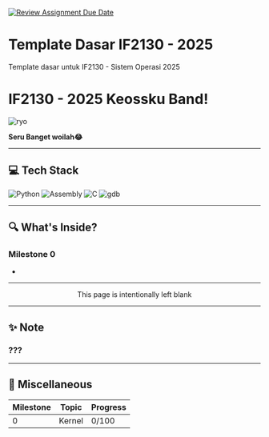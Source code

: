 [![Review Assignment Due Date](https://classroom.github.com/assets/deadline-readme-button-22041afd0340ce965d47ae6ef1cefeee28c7c493a6346c4f15d667ab976d596c.svg)](https://classroom.github.com/a/RYoGTaJ4)
# Template Dasar IF2130 - 2025
Template dasar untuk IF2130 - Sistem Operasi 2025

# IF2130 - 2025       Keossku Band!

![ryo](https://i.pinimg.com/originals/97/01/da/9701da934de80a940f81b7c1137d361f.gif)


**Seru Banget woilah😂**

---
## 💻 Tech Stack
![Python](https://img.shields.io/badge/python-%2314354C.svg?style=for-the-badge&logo=python&logoColor=white) ![Assembly](https://img.shields.io/badge/assembly-%23525252.svg?style=for-the-badge&logo=assembly&logoColor=white) ![C](https://img.shields.io/badge/c-%2300599C.svg?style=for-the-badge&logo=c&logoColor=white) ![gdb](https://img.shields.io/badge/GDB-%23A42E2B.svg?style=for-the-badge&logo=gnu&logoColor=white)

---

## 🔍 What's Inside?

### Milestone 0
-

---

<div align="center">
This page is intentionally left blank
</div>

---

## ✨ Note

### ???
  
---

## 📃 Miscellaneous

| Milestone    | Topic                                         | Progress  |
|--------------|-----------------------------------------------|--------|
| 0            | Kernel                                       | 0/100|
